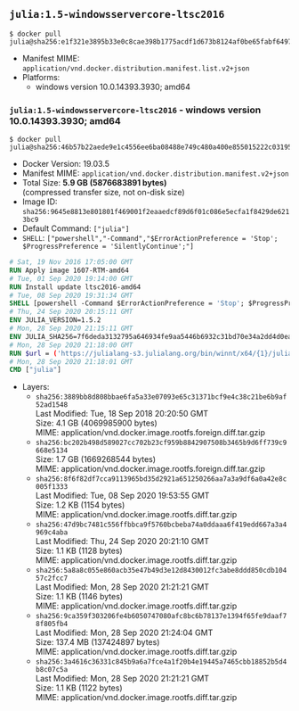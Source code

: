 ## `julia:1.5-windowsservercore-ltsc2016`

```console
$ docker pull julia@sha256:e1f321e3895b33e0c8cae398b1775acdf1d673b8124af0be65fabf649795d1da
```

-	Manifest MIME: `application/vnd.docker.distribution.manifest.list.v2+json`
-	Platforms:
	-	windows version 10.0.14393.3930; amd64

### `julia:1.5-windowsservercore-ltsc2016` - windows version 10.0.14393.3930; amd64

```console
$ docker pull julia@sha256:46b57b22aede9e1c4556ee6ba08488e749c480a400e855015222c03195732702
```

-	Docker Version: 19.03.5
-	Manifest MIME: `application/vnd.docker.distribution.manifest.v2+json`
-	Total Size: **5.9 GB (5876683891 bytes)**  
	(compressed transfer size, not on-disk size)
-	Image ID: `sha256:9645e8813e801801f469001f2eaaedcf89d6f01c086e5ecfa1f8429de6213bc9`
-	Default Command: `["julia"]`
-	`SHELL`: `["powershell","-Command","$ErrorActionPreference = 'Stop'; $ProgressPreference = 'SilentlyContinue';"]`

```dockerfile
# Sat, 19 Nov 2016 17:05:00 GMT
RUN Apply image 1607-RTM-amd64
# Tue, 01 Sep 2020 19:14:00 GMT
RUN Install update ltsc2016-amd64
# Tue, 08 Sep 2020 19:31:34 GMT
SHELL [powershell -Command $ErrorActionPreference = 'Stop'; $ProgressPreference = 'SilentlyContinue';]
# Thu, 24 Sep 2020 20:15:11 GMT
ENV JULIA_VERSION=1.5.2
# Mon, 28 Sep 2020 21:15:11 GMT
ENV JULIA_SHA256=7f6deda3132795a646934fe9aa5446b6932c31bd70e34a2dd4d0ead5be915a2a
# Mon, 28 Sep 2020 21:18:00 GMT
RUN $url = ('https://julialang-s3.julialang.org/bin/winnt/x64/{1}/julia-{0}-win64.exe' -f $env:JULIA_VERSION, ($env:JULIA_VERSION.Split('.')[0..1] -Join '.')); 	Write-Host ('Downloading {0} ...' -f $url); 	[Net.ServicePointManager]::SecurityProtocol = [Net.SecurityProtocolType]::Tls12; 	Invoke-WebRequest -Uri $url -OutFile 'julia.exe'; 		Write-Host ('Verifying sha256 ({0}) ...' -f $env:JULIA_SHA256); 	if ((Get-FileHash julia.exe -Algorithm sha256).Hash -ne $env:JULIA_SHA256) { 		Write-Host 'FAILED!'; 		exit 1; 	}; 		Write-Host 'Installing ...'; 	Start-Process -Wait -NoNewWindow 		-FilePath '.\julia.exe' 		-ArgumentList @( 			'/SILENT', 			'/DIR=C:\julia' 		); 		Write-Host 'Updating PATH ...'; 	$env:PATH = 'C:\julia\bin;' + $env:PATH; 	[Environment]::SetEnvironmentVariable('PATH', $env:PATH, [EnvironmentVariableTarget]::Machine); 		Write-Host 'Verifying install ("julia --version") ...'; 	julia --version; 		Write-Host 'Removing ...'; 	Remove-Item julia.exe -Force; 		Write-Host 'Complete.'
# Mon, 28 Sep 2020 21:18:01 GMT
CMD ["julia"]
```

-	Layers:
	-	`sha256:3889bb8d808bbae6fa5a33e07093e65c31371bcf9e4c38c21be6b9af52ad1548`  
		Last Modified: Tue, 18 Sep 2018 20:20:50 GMT  
		Size: 4.1 GB (4069985900 bytes)  
		MIME: application/vnd.docker.image.rootfs.foreign.diff.tar.gzip
	-	`sha256:bc202b498d589027cc702b23cf959b8842907508b3465b9d6ff739c9668e5134`  
		Size: 1.7 GB (1669268544 bytes)  
		MIME: application/vnd.docker.image.rootfs.foreign.diff.tar.gzip
	-	`sha256:8f6f82df7cca9113965bd35d2921a651250266aa7a3a9df6a0a42e8c005f1333`  
		Last Modified: Tue, 08 Sep 2020 19:53:55 GMT  
		Size: 1.2 KB (1154 bytes)  
		MIME: application/vnd.docker.image.rootfs.diff.tar.gzip
	-	`sha256:47d9bc7481c556ffbbca9f5760bcbeba74a0ddaaa6f419edd667a3a4969c4aba`  
		Last Modified: Thu, 24 Sep 2020 20:21:10 GMT  
		Size: 1.1 KB (1128 bytes)  
		MIME: application/vnd.docker.image.rootfs.diff.tar.gzip
	-	`sha256:5a8a8c055e860acb35e47b49d3e12d8430012fc3abe8ddd850cdb10457c2fcc7`  
		Last Modified: Mon, 28 Sep 2020 21:21:21 GMT  
		Size: 1.1 KB (1146 bytes)  
		MIME: application/vnd.docker.image.rootfs.diff.tar.gzip
	-	`sha256:9ca359f303206fe4b6050747080afc8bc6b78137e1394f65fe9daaf78f805fb4`  
		Last Modified: Mon, 28 Sep 2020 21:24:04 GMT  
		Size: 137.4 MB (137424897 bytes)  
		MIME: application/vnd.docker.image.rootfs.diff.tar.gzip
	-	`sha256:3a4616c36331c845b9a6a7fce4a1f20b4e19445a7465cbb18852b5d4b8c07c5a`  
		Last Modified: Mon, 28 Sep 2020 21:21:21 GMT  
		Size: 1.1 KB (1122 bytes)  
		MIME: application/vnd.docker.image.rootfs.diff.tar.gzip
